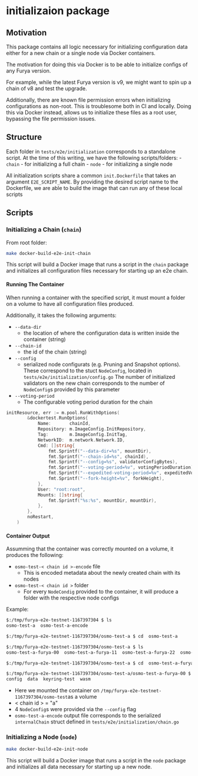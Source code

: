 # initializaion package

## Motivation

This package contains all logic necessary for initializing configuration
data either for a new chain or a single node via Docker containers.

The motivation for doing this via Docker is to be able to initialize
configs of any Furya version.

For example, while the latest Furya version is v9,
we might want to spin up a chain of v8 and test the upgrade.

Additionally, there are known file permission errors when initializing
configurations as non-root. This is troublesome both in CI and locally.
Doing this via Docker instead, allows us to initialize these files as
a root user, bypassing the file permission issues.

## Structure

Each folder in `tests/e2e/initialization` corresponds to a standalone script.
At the time of this writing, we have the following scripts/folders:
    - `chain` - for initializing a full chain
    - `node` - for initializing a single node

All initialization scripts share a common `init.Dockerfile` that
takes an argument `E2E_SCRIPT_NAME`. By providing the desired script
name to the Dockerfile, we are able to build the image that can run
any of these local scripts

## Scripts

### Initializing a Chain (`chain`)

From root folder:

```sh
make docker-build-e2e-init-chain
```

This script will build a Docker image that runs a script in the `chain` package
and initializes all configuration files necessary for starting up an e2e chain.

#### Running The Container

When running a container with the specified script, it must mount a folder on a volume
to have all configuration files produced.

Additionally, it takes the following arguments:

- `--data-dir`
  - the location of where the configuration data is written inside
    the container (string)
- `--chain-id`
  - the id of the chain (string)
- `--config`
  - serialized node configurats (e.g. Pruning and Snapshot options).
    These correspond to the stuct `NodeConfig`, located in
    `tests/e2e/initialization/config.go` The number of initialized
    validators on the new chain corresponds to the number of
    `NodeConfig`s provided by this parameter
- `--voting-period`
  - The configurable voting period duration for the chain

```go
initResource, err := m.pool.RunWithOptions(
		&dockertest.RunOptions{
			Name:       chainId,
			Repository: m.ImageConfig.InitRepository,
			Tag:        m.ImageConfig.InitTag,
			NetworkID:  m.network.Network.ID,
			Cmd: []string{
				fmt.Sprintf("--data-dir=%s", mountDir),
				fmt.Sprintf("--chain-id=%s", chainId),
				fmt.Sprintf("--config=%s", validatorConfigBytes),
				fmt.Sprintf("--voting-period=%v", votingPeriodDuration),
				fmt.Sprintf("--expedited-voting-period=%v", expeditedVotingPeriodDuration),
				fmt.Sprintf("--fork-height=%v", forkHeight),
			},
			User: "root:root",
			Mounts: []string{
				fmt.Sprintf("%s:%s", mountDir, mountDir),
			},
		},
		noRestart,
	)
```

#### Container Output

Assumming that the container was correctly mounted on a volume,
it produces the following:

- `osmo-test-< chain id >-encode` file
  - This is encoded metadata about the newly created chain with its nodes
- `osmo-test-< chain id >` folder
  - For every `NodeCondig` provided to the container, it will produce a folder
    with the respective node configs

Example:

```sh
$:/tmp/furya-e2e-testnet-1167397304 $ ls
osmo-test-a  osmo-test-a-encode

$:/tmp/furya-e2e-testnet-1167397304/osmo-test-a $ cd  osmo-test-a

$:/tmp/furya-e2e-testnet-1167397304/osmo-test-a $ ls
osmo-test-a-furya-00  osmo-test-a-furya-11  osmo-test-a-furya-22  osmo-test-a-furya-33

$:/tmp/furya-e2e-testnet-1167397304/osmo-test-a $ cd  osmo-test-a-furya-00

$:/tmp/furya-e2e-testnet-1167397304/osmo-test-a/osmo-test-a-furya-00 $ ls
config  data  keyring-test  wasm
```

- Here we mounted the container on
`/tmp/furya-e2e-testnet-1167397304/osmo-test`as a volume
- < chain id > = "a"
- 4 `NodeConfig`s were provided via the `--config` flag
- `osmo-test-a-encode` output file corresponds to the serialized `internalChain` struct
defined in `tests/e2e/initialization/chain.go`

### Initializing a Node (`node`)

```sh
make docker-build-e2e-init-node
```

This script will build a Docker image that runs a script in the `node` package
and initializes all data necessary for starting up a new node.
